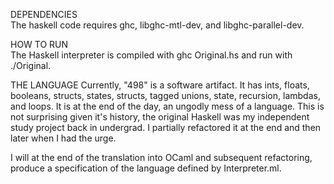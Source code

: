 DEPENDENCIES  
The haskell code requires ghc, libghc-mtl-dev, and libghc-parallel-dev.

HOW TO RUN  
The Haskell interpreter is compiled with ghc Original.hs and run with ./Original.

THE LANGUAGE
Currently, "498" is a software artifact. It has ints, floats, booleans, structs,
states, structs, tagged unions, state, recursion, lambdas, and loops. It is at 
the end of the day, an ungodly mess of a language. This is not surprising given
it's history, the original Haskell was my independent study project back in 
undergrad. I partially refactored it at the end and then later when I had the urge.  

I will at the end of the translation into OCaml and subsequent refactoring, produce
a specification of the language defined by Interpreter.ml.

